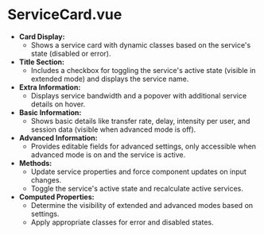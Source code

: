 # ServiceCard.vue

* **Card Display:**
  * Shows a service card with dynamic classes based on the service's state (disabled or error).
* **Title Section:**
  * Includes a checkbox for toggling the service's active state (visible in extended mode) and displays the service name.
* **Extra Information:**
  * Displays service bandwidth and a popover with additional service details on hover.
* **Basic Information:**
  * Shows basic details like transfer rate, delay, intensity per user, and session data (visible when advanced mode is off).
* **Advanced Information:**
  * Provides editable fields for advanced settings, only accessible when advanced mode is on and the service is active.
* **Methods:**
  * Update service properties and force component updates on input changes.
  * Toggle the service's active state and recalculate active services.
* **Computed Properties:**
  * Determine the visibility of extended and advanced modes based on settings.
  * Apply appropriate classes for error and disabled states.
